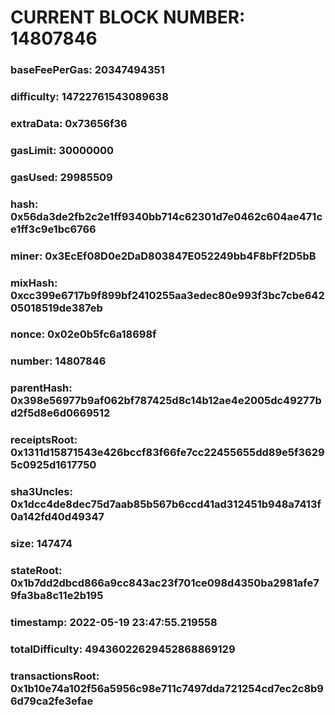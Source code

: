 # CURRENT BLOCK NUMBER: 14807846

### baseFeePerGas: 20347494351
### difficulty: 14722761543089638
### extraData: 0x73656f36
### gasLimit: 30000000
### gasUsed: 29985509
### hash: 0x56da3de2fb2c2e1ff9340bb714c62301d7e0462c604ae471ce1ff3c9e1bc6766
### miner: 0x3EcEf08D0e2DaD803847E052249bb4F8bFf2D5bB
### mixHash: 0xcc399e6717b9f899bf2410255aa3edec80e993f3bc7cbe64205018519de387eb
### nonce: 0x02e0b5fc6a18698f
### number: 14807846
### parentHash: 0x398e56977b9af062bf787425d8c14b12ae4e2005dc49277bd2f5d8e6d0669512
### receiptsRoot: 0x1311d15871543e426bccf83f66fe7cc22455655dd89e5f36295c0925d1617750
### sha3Uncles: 0x1dcc4de8dec75d7aab85b567b6ccd41ad312451b948a7413f0a142fd40d49347
### size: 147474
### stateRoot: 0x1b7dd2dbcd866a9cc843ac23f701ce098d4350ba2981afe79fa3ba8c11e2b195
### timestamp: 2022-05-19 23:47:55.219558
### totalDifficulty: 49436022629452868869129
### transactionsRoot: 0x1b10e74a102f56a5956c98e711c7497dda721254cd7ec2c8b96d79ca2fe3efae

